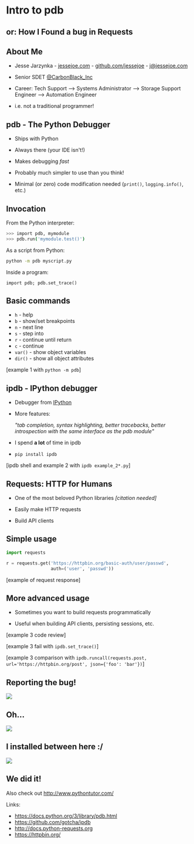 # Intro to pdb
## or: How I Found a bug in Requests



## About Me
* Jesse Jarzynka - [jessejoe.com](http://jessejoe.com) - [github.com/jessejoe](https://github.com/jessejoe) - [j@jessejoe.com](mailto:j@jessejoe.com)

* Senior SDET [@CarbonBlack_Inc](https://twitter.com/CarbonBlack_Inc)

* Career: Tech Support --> Systems Administrator --> Storage Support Engineer --> Automation Engineer

* i.e. not a traditional programmer!



## pdb - The Python Debugger


* Ships with Python

* Always there (your IDE isn't!)

* Makes debugging *fast*

* Probably much simpler to use than you think!

* Minimal (or zero) code modification needed (`print()`, `logging.info()`, etc.)


## Invocation

From the Python interpreter:
```bash
>>> import pdb, mymodule
>>> pdb.run('mymodule.test()')
```
As a script from Python:
```bash
python -m pdb myscript.py
```
Inside a program:
```
import pdb; pdb.set_trace()
```


## Basic commands
* `h` - help
* `b` - show/set breakpoints
* `n` - next line
* `s` - step into
* `r` - continue until return
* `c` - continue
* `var()` - show object variables
* `dir()` - show all object attributes


[example 1 with `python -m pdb`]



## ipdb - IPython debugger


* Debugger from [IPython](http://ipython.org/)

* More features:

    *"tab completion, syntax highlighting, better tracebacks, better introspection with the same interface as the pdb module"*

* I spend **a lot** of time in ipdb

* `pip install ipdb`


[ipdb shell and example 2 with `ipdb example_2*.py`]



## Requests: HTTP for Humans


* One of the most beloved Python libraries *[citation needed]*

* Easily make HTTP requests

* Build API clients


## Simple usage

```python
import requests

r = requests.get('https://httpbin.org/basic-auth/user/passwd',
                 auth=('user', 'passwd'))
```


[example of request response]


## More advanced usage

* Sometimes you want to build requests programmatically

* Useful when building API clients, persisting sessions, etc.


[example 3 code review]


[example 3 fail with `ipdb.set_trace()`]


[example 3 comparison with `ipdb.runcall(requests.post, url='https://httpbin.org/post', json={'foo': 'bar'})`]



## Reporting the bug!
![](requests-presentation/irc1.png)


## Oh...
![](requests-presentation/irc2.png)


## I installed between here :/
![](requests-presentation/github.png)



## We did it!

Also check out http://www.pythontutor.com/

Links:
* https://docs.python.org/3/library/pdb.html
* https://github.com/gotcha/ipdb
* http://docs.python-requests.org
* https://httpbin.org/
